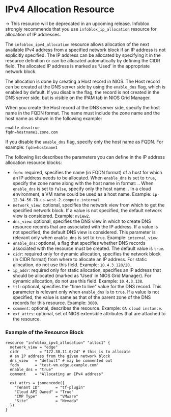 # IPv4 Allocation Resource

-> This resource will be deprecated in an upcoming release. Infoblox strongly recommends that you use `infoblox_ip_allocation` resource for allocation of IP addresses.

The `infoblox_ipv4_allocation` resource allows allocation of the next available IPv4 address from a specified network block if an IP address is not explicitly specified. The IP address can be allocated by specifying it in the resource definition or can be allocated automatically by defining the CIDR field. The allocated IP address is marked as ‘Used’ in the appropriate network block.

The allocation is done by creating a Host record in NIOS. The Host record can be created at the DNS server side by using the `enable_dns` flag, which is enabled by default. If you disable the flag, the record is not created in the DNS server side, but is visible on the IPAM tab in NIOS Grid Manager.

When you create the Host record at the DNS server side, specify the host name in the FQDN format. The name must include the zone name and the host name as shown in the following example:

```
enable_dns=true
fqdn=hostname1.zone.com
```

If you disable the `enable_dns` flag, specify only the host name as FQDN. For example: `fqdn=hostname1`

The following list describes the parameters you can define in the IP address allocation resource blocks:

- `fqdn`: required, specifies the name (in FQDN format) of a host for which an IP address needs to be allocated. When `enable_dns` is set to `true`, specify the zone name along with the host name in format: <hostname>.<zone>.
  When `enable_dns` is set to `false`, specify only the host name: <hostname>. In a cloud environment, a VM name could be used as a host name. Example: `ip-12-34-56-78.us-west-2.compute.internal`.
- `network_view`: optional, specifies the network view from which to get the specified network block. If a value is not specified, the default network view is considered. Example: `nview2`.
- `dns_view`: optional, specifies the DNS view in which to create DNS resource records that are associated with the IP address. If a value is not specified, the default DNS view is considered. This parameter is relevant only when `enable_dns` is set to `true`. Example: `internal_view`.
- `enable_dns`: optional, a flag that specifies whether DNS records associated with the resource must be created. The default value is `true`.
- `cidr`: required only for dynamic allocation, specifies the network block (in CIDR format) from where to allocate an IP address. For static allocation, do not use this field. Example: `10.4.3.128/20`.
- `ip_addr`: required only for static allocation, specifies an IP address that should be allocated (marked as ‘Used’ in NIOS Grid Manager). For dynamic allocation, do not use this field. Example: `10.4.3.138`.
- `ttl`: optional, specifies the "time to live" value for the DNS record. This parameter is relevant only when `enable_dns` is to `true`. If a value is not specified, the value is same as that of the parent zone of the DNS records for this resource. Example: `3600`.
- `comment`: optional, describes the resource. Example: `QA cloud instance`.
- `ext_attrs`: optional, set of NIOS extensible attributes that are attached to the resource.

### Example of the Resource Block

```hcl
resource "infoblox_ipv4_allocation" "alloc1" {
  network_view = "edge"
  cidr         = "172.30.11.0/24" # this is to allocate
  # an IP address from the given network block
  dns_view   = "default" # may be commented out
  fqdn       = "test-vm.edge.example.com"
  enable_dns = "true"
  comment    = "Allocating an IPv4 address"

  ext_attrs = jsonencode({
    "Tenant ID"       = "tf-plugin"
    "Cloud API Owned" = "True"
    "CMP Type"        = "VMware"
    "Site"            = "Nevada"
  })
}
```
